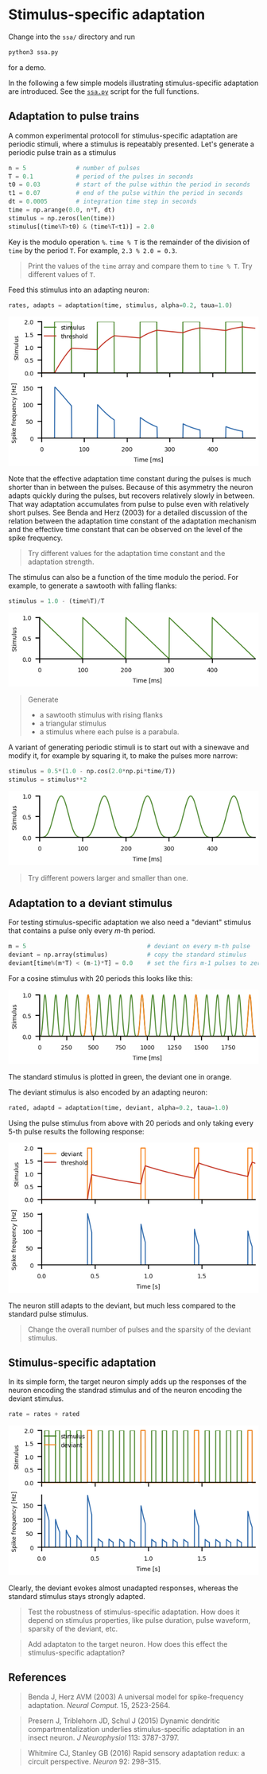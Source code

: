 # Stimulus-specific adaptation

Change into the `ssa/` directory and run
``` sh
python3 ssa.py
```
for a demo.

In the following a few simple models illustrating stimulus-specific
adaptation are introduced. See the [`ssa.py`](ssa.py) script for the
full functions.


## Adaptation to pulse trains

A common experimental protocoll for stimulus-specific adaptation are
periodic stimuli, where a stimulus is repeatably presented.  Let's
generate a periodic pulse train as a stimulus
``` py
n = 5              # number of pulses
T = 0.1            # period of the pulses in seconds
t0 = 0.03          # start of the pulse within the period in seconds
t1 = 0.07          # end of the pulse within the period in seconds
dt = 0.0005        # integration time step in seconds
time = np.arange(0.0, n*T, dt)
stimulus = np.zeros(len(time))
stimulus[(time%T>t0) & (time%T<t1)] = 2.0
```
Key is the modulo operation `%`. `time % T` is the remainder of the
division of `time` by the period `T`. For example, `2.3 % 2.0 = 0.3`.

> Print the values of the `time` array and compare them to 
> `time % T`. Try different values of `T`.

Feed this stimulus into an adapting neuron:

``` py
rates, adapts = adaptation(time, stimulus, alpha=0.2, taua=1.0)
```

![pulseadaptation](ssa-pulseadaptation.png)

Note that the effective adaptation time constant during the pulses is
much shorter than in between the pulses. Because of this asymmetry the
neuron adapts quickly during the pulses, but recovers relatively
slowly in between. That way adaptation accumulates from pulse to pulse
even with relatively short pulses. See Benda and Herz (2003) for a
detailed discussion of the relation between the adaptation time
constant of the adaptation mechanism and the effective time constant
that can be observed on the level of the spike frequency.

> Try different values for the adaptation time constant and the
> adaptation strength.

The stimulus can also be a function of the time modulo the period. For
example, to generate a sawtooth with falling flanks:

``` py
stimulus = 1.0 - (time%T)/T
```

![sawtoothstimulus](ssa-sawtoothstimulus.png)

> Generate
> - a sawtooth stimulus with rising flanks
> - a triangular stimulus
> - a stimulus where each pulse is a parabula.

A variant of generating periodic stimuli is to start out with a
sinewave and modify it, for example by squaring it, to make the pulses
more narrow:

``` py
stimulus = 0.5*(1.0 - np.cos(2.0*np.pi*time/T))
stimulus = stimulus**2
```

![cosinestimulus](ssa-cosinestimulus.png)

> Try different powers larger and smaller than one.


## Adaptation to a deviant stimulus

For testing stimulus-specific adaptation we also need a "deviant" stimulus
that contains a pulse only every *m*-th period.

``` py
m = 5                                  # deviant on every m-th pulse
deviant = np.array(stimulus)           # copy the standard stimulus
deviant[time%(m*T) < (m-1)*T] = 0.0    # set the firs m-1 pulses to zero 
```

For a cosine stimulus with 20 periods this looks like this:

![deviant](ssa-deviant.png)

The standard stimulus is plotted in green, the deviant one in orange.

The deviant stimulus is also encoded by an adapting neuron:
``` py
rated, adaptd = adaptation(time, deviant, alpha=0.2, taua=1.0)
```

Using the pulse stimulus from above with 20 periods and only taking
every 5-th pulse results the following response:

![deviantadaptation](ssa-deviantadaptation.png)

The neuron still adapts to the deviant, but much less compared to the
standard pulse stimulus.

> Change the overall number of pulses and the sparsity of the deviant
> stimulus.


## Stimulus-specific adaptation

In its simple form, the target neuron simply adds up the responses of
the neuron encoding the standrad stimulus and of the neuron encoding
the deviant stimulus.

``` py
rate = rates + rated
```

![ssa](ssa-ssa.png)

Clearly, the deviant evokes almost unadapted responses, whereas the
standard stimulus stays strongly adapted.

> Test the robustness of stimulus-specific adaptation. How does it
> depend on stimulus properties, like pulse duration, pulse waveform,
> sparsity of the deviant, etc.

> Add adaptaton to the target neuron. How does this effect the
> stimulus-specific adaptation?


## References

> Benda J, Herz AVM (2003) A universal model for spike-frequency adaptation. *Neural Comput.* 15, 2523-2564.

> Presern J, Triblehorn JD, Schul J (2015) Dynamic dendritic compartmentalization underlies stimulus-specific adaptation in an insect neuron. *J Neurophysiol* 113: 3787-3797.

> Whitmire CJ, Stanley GB (2016) Rapid sensory adaptation redux: a circuit perspective. *Neuron* 92: 298–315.

